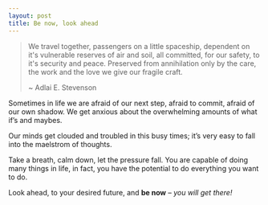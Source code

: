 ```yaml
---
layout: post
title: Be now, look ahead
---
```

> We travel together, passengers on a little spaceship, 
> dependent on it's vulnerable reserves of air and soil, all 
> committed, for our safety, to it's security and peace. 
> Preserved from annihilation only by the care, the work and 
> the love we give our fragile craft.
> 
>  \~ Adlai E. Stevenson

Sometimes in life we are afraid of our next step, afraid to commit, afraid of our own shadow. We get anxious about the overwhelming amounts of what if’s and maybes.

Our minds get clouded and troubled in this busy times; it’s very easy to fall into the maelstrom of thoughts.

Take a breath, calm down, let the pressure fall. You are capable of doing many things in life, in fact, you have the potential to do everything you want to do.

Look ahead, to your desired future, and **be now** – _you will get there!_